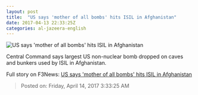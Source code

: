 ```yaml
---
layout: post
title:  "US says 'mother of all bombs' hits ISIL in Afghanistan"
date: 2017-04-13 22:33:25Z
categories: al-jazeera-english
---
```


![US says 'mother of all bombs' hits ISIL in Afghanistan](http://www.aljazeera.com/mritems/Images/2017/4/13/b8bb1f3d38ca4372a9760c09e0d9eaff_18.jpg)

Central Command says largest US non-nuclear bomb dropped on caves and bunkers used by ISIL in Afghanistan.


Full story on F3News: [US says 'mother of all bombs' hits ISIL in Afghanistan](http://www.f3nws.com/n/XZG44)

> Posted on: Friday, April 14, 2017 3:33:25 AM
